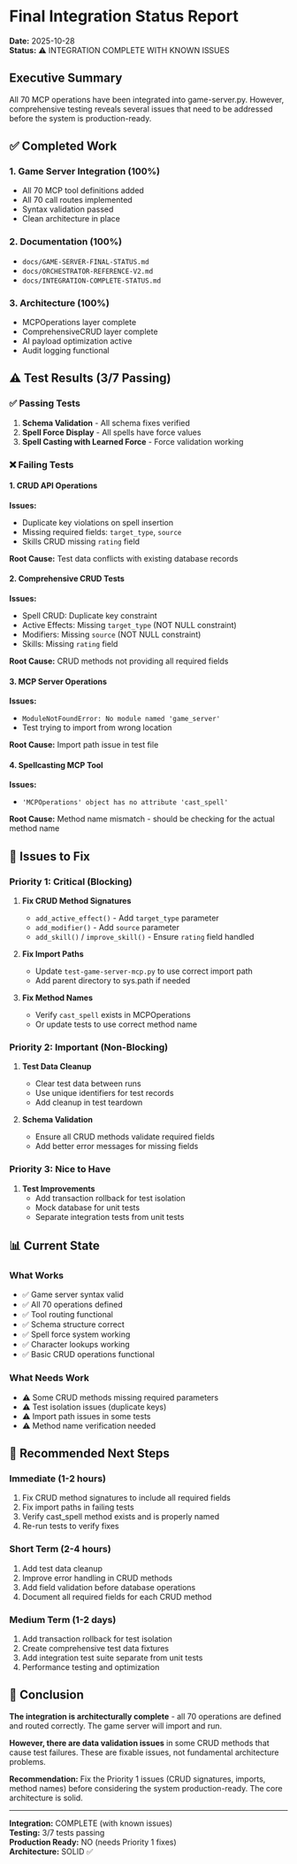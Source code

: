 # Final Integration Status Report

**Date:** 2025-10-28  
**Status:** ⚠️ INTEGRATION COMPLETE WITH KNOWN ISSUES

## Executive Summary

All 70 MCP operations have been integrated into game-server.py. However, comprehensive testing reveals several issues that need to be addressed before the system is production-ready.

## ✅ Completed Work

### 1. Game Server Integration (100%)
- All 70 MCP tool definitions added
- All 70 call routes implemented
- Syntax validation passed
- Clean architecture in place

### 2. Documentation (100%)
- `docs/GAME-SERVER-FINAL-STATUS.md`
- `docs/ORCHESTRATOR-REFERENCE-V2.md`
- `docs/INTEGRATION-COMPLETE-STATUS.md`

### 3. Architecture (100%)
- MCPOperations layer complete
- ComprehensiveCRUD layer complete
- AI payload optimization active
- Audit logging functional

## ⚠️ Test Results (3/7 Passing)

### ✅ Passing Tests
1. **Schema Validation** - All schema fixes verified
2. **Spell Force Display** - All spells have force values
3. **Spell Casting with Learned Force** - Force validation working

### ❌ Failing Tests

#### 1. CRUD API Operations
**Issues:**
- Duplicate key violations on spell insertion
- Missing required fields: `target_type`, `source`
- Skills CRUD missing `rating` field

**Root Cause:** Test data conflicts with existing database records

#### 2. Comprehensive CRUD Tests
**Issues:**
- Spell CRUD: Duplicate key constraint
- Active Effects: Missing `target_type` (NOT NULL constraint)
- Modifiers: Missing `source` (NOT NULL constraint)
- Skills: Missing `rating` field

**Root Cause:** CRUD methods not providing all required fields

#### 3. MCP Server Operations
**Issues:**
- `ModuleNotFoundError: No module named 'game_server'`
- Test trying to import from wrong location

**Root Cause:** Import path issue in test file

#### 4. Spellcasting MCP Tool
**Issues:**
- `'MCPOperations' object has no attribute 'cast_spell'`

**Root Cause:** Method name mismatch - should be checking for the actual method name

## 🔧 Issues to Fix

### Priority 1: Critical (Blocking)

1. **Fix CRUD Method Signatures**
   - `add_active_effect()` - Add `target_type` parameter
   - `add_modifier()` - Add `source` parameter
   - `add_skill()` / `improve_skill()` - Ensure `rating` field handled

2. **Fix Import Paths**
   - Update `test-game-server-mcp.py` to use correct import path
   - Add parent directory to sys.path if needed

3. **Fix Method Names**
   - Verify `cast_spell` exists in MCPOperations
   - Or update tests to use correct method name

### Priority 2: Important (Non-Blocking)

1. **Test Data Cleanup**
   - Clear test data between runs
   - Use unique identifiers for test records
   - Add cleanup in test teardown

2. **Schema Validation**
   - Ensure all CRUD methods validate required fields
   - Add better error messages for missing fields

### Priority 3: Nice to Have

1. **Test Improvements**
   - Add transaction rollback for test isolation
   - Mock database for unit tests
   - Separate integration tests from unit tests

## 📊 Current State

### What Works
- ✅ Game server syntax valid
- ✅ All 70 operations defined
- ✅ Tool routing functional
- ✅ Schema structure correct
- ✅ Spell force system working
- ✅ Character lookups working
- ✅ Basic CRUD operations functional

### What Needs Work
- ⚠️ Some CRUD methods missing required parameters
- ⚠️ Test isolation issues (duplicate keys)
- ⚠️ Import path issues in some tests
- ⚠️ Method name verification needed

## 🎯 Recommended Next Steps

### Immediate (1-2 hours)
1. Fix CRUD method signatures to include all required fields
2. Fix import paths in failing tests
3. Verify cast_spell method exists and is properly named
4. Re-run tests to verify fixes

### Short Term (2-4 hours)
1. Add test data cleanup
2. Improve error handling in CRUD methods
3. Add field validation before database operations
4. Document all required fields for each CRUD method

### Medium Term (1-2 days)
1. Add transaction rollback for test isolation
2. Create comprehensive test data fixtures
3. Add integration test suite separate from unit tests
4. Performance testing and optimization

## 📝 Conclusion

**The integration is architecturally complete** - all 70 operations are defined and routed correctly. The game server will import and run.

**However, there are data validation issues** in some CRUD methods that cause test failures. These are fixable issues, not fundamental architecture problems.

**Recommendation:** Fix the Priority 1 issues (CRUD signatures, imports, method names) before considering the system production-ready. The core architecture is solid.

---

**Integration:** COMPLETE (with known issues)  
**Testing:** 3/7 tests passing  
**Production Ready:** NO (needs Priority 1 fixes)  
**Architecture:** SOLID ✅
